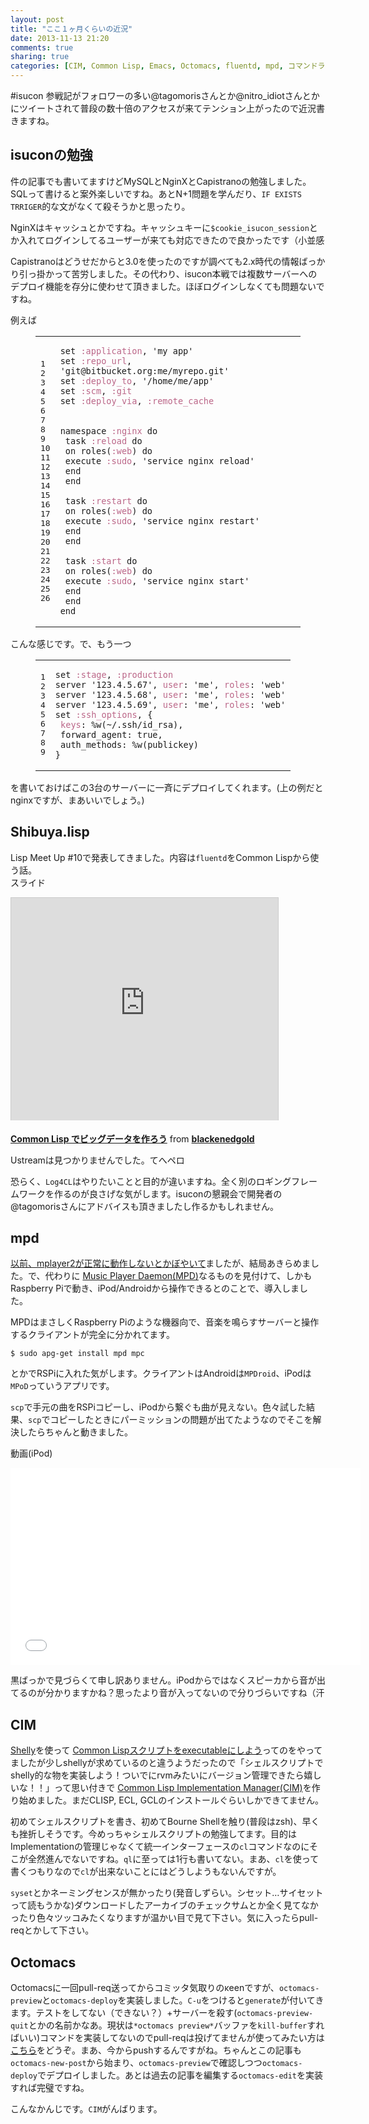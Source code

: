 ```yaml
---
layout: post
title: "ここ１ヶ月くらいの近況"
date: 2013-11-13 21:20
comments: true
sharing: true
categories: [CIM, Common Lisp, Emacs, Octomacs, fluentd, mpd, コマンドライン]
---
```

 #isucon 参戦記がフォロワーの多い@tagomorisさんとか@nitro\_idiotさんとかにツイートされて普段の数十倍のアクセスが来てテンション上がったので近況書きますね。

<!-- more -->
## isuconの勉強

件の記事でも書いてますけどMySQLとNginXとCapistranoの勉強しました。SQLって書けると案外楽しいですね。あとN+1問題を学んだり、`IF EXISTS TRRIGER`的な文がなくて殺そうかと思ったり。

NginXはキャッシュとかですね。キャッシュキーに`$cookie_isucon_session`とか入れてログインしてるユーザーが来ても対応できたので良かったです（小並感

Capistranoはどうせだからと3.0を使ったのですが調べても2.x時代の情報ばっかり引っ掛かって苦労しました。その代わり、isucon本戦では複数サーバーへのデプロイ機能を存分に使わせて頂きました。ほぼログインしなくても問題ないですね。

例えば

<figure class="code"><figcaption><span></span></figcaption><div class="highlight"><table><tr>
<td class="gutter"><pre class="line-numbers"><span class="line-number">1</span>
<span class="line-number">2</span>
<span class="line-number">3</span>
<span class="line-number">4</span>
<span class="line-number">5</span>
<span class="line-number">6</span>
<span class="line-number">7</span>
<span class="line-number">8</span>
<span class="line-number">9</span>
<span class="line-number">10</span>
<span class="line-number">11</span>
<span class="line-number">12</span>
<span class="line-number">13</span>
<span class="line-number">14</span>
<span class="line-number">15</span>
<span class="line-number">16</span>
<span class="line-number">17</span>
<span class="line-number">18</span>
<span class="line-number">19</span>
<span class="line-number">20</span>
<span class="line-number">21</span>
<span class="line-number">22</span>
<span class="line-number">23</span>
<span class="line-number">24</span>
<span class="line-number">25</span>
<span class="line-number">26</span>
</pre></td>
<td class="code"><pre><code class="ruby"><span class="line"><span class="n">set</span> <span class="ss">:application</span><span class="p">,</span> <span class="s1">'my app'</span>
</span><span class="line"><span class="n">set</span> <span class="ss">:repo_url</span><span class="p">,</span> <span class="s1">'git@bitbucket.org:me/myrepo.git'</span>
</span><span class="line"><span class="n">set</span> <span class="ss">:deploy_to</span><span class="p">,</span> <span class="s1">'/home/me/app'</span>
</span><span class="line"><span class="n">set</span> <span class="ss">:scm</span><span class="p">,</span> <span class="ss">:git</span>
</span><span class="line"><span class="n">set</span> <span class="ss">:deploy_via</span><span class="p">,</span> <span class="ss">:remote_cache</span>
</span><span class="line">
</span><span class="line">
</span><span class="line"><span class="n">namespace</span> <span class="ss">:nginx</span> <span class="k">do</span>
</span><span class="line"> <span class="n">task</span> <span class="ss">:reload</span> <span class="k">do</span>
</span><span class="line"> <span class="n">on</span> <span class="n">roles</span><span class="p">(</span><span class="ss">:web</span><span class="p">)</span> <span class="k">do</span>
</span><span class="line"> <span class="n">execute</span> <span class="ss">:sudo</span><span class="p">,</span> <span class="s1">'service nginx reload'</span>
</span><span class="line"> <span class="k">end</span>
</span><span class="line"> <span class="k">end</span>
</span><span class="line">
</span><span class="line"> <span class="n">task</span> <span class="ss">:restart</span> <span class="k">do</span>
</span><span class="line"> <span class="n">on</span> <span class="n">roles</span><span class="p">(</span><span class="ss">:web</span><span class="p">)</span> <span class="k">do</span>
</span><span class="line"> <span class="n">execute</span> <span class="ss">:sudo</span><span class="p">,</span> <span class="s1">'service nginx restart'</span>
</span><span class="line"> <span class="k">end</span>
</span><span class="line"> <span class="k">end</span>
</span><span class="line">
</span><span class="line"> <span class="n">task</span> <span class="ss">:start</span> <span class="k">do</span>
</span><span class="line"> <span class="n">on</span> <span class="n">roles</span><span class="p">(</span><span class="ss">:web</span><span class="p">)</span> <span class="k">do</span>
</span><span class="line"> <span class="n">execute</span> <span class="ss">:sudo</span><span class="p">,</span> <span class="s1">'service nginx start'</span>
</span><span class="line"> <span class="k">end</span>
</span><span class="line"> <span class="k">end</span>
</span><span class="line"><span class="k">end</span>
</span></code></pre></td>
</tr></table></div></figure>

こんな感じです。で、もう一つ

<figure class="code"><figcaption><span></span></figcaption><div class="highlight"><table><tr>
<td class="gutter"><pre class="line-numbers"><span class="line-number">1</span>
<span class="line-number">2</span>
<span class="line-number">3</span>
<span class="line-number">4</span>
<span class="line-number">5</span>
<span class="line-number">6</span>
<span class="line-number">7</span>
<span class="line-number">8</span>
<span class="line-number">9</span>
</pre></td>
<td class="code"><pre><code class="ruby"><span class="line"><span class="n">set</span> <span class="ss">:stage</span><span class="p">,</span> <span class="ss">:production</span>
</span><span class="line"><span class="n">server</span> <span class="s1">'123.4.5.67'</span><span class="p">,</span> <span class="ss">user</span><span class="p">:</span> <span class="s1">'me'</span><span class="p">,</span> <span class="ss">roles</span><span class="p">:</span> <span class="s1">'web'</span>
</span><span class="line"><span class="n">server</span> <span class="s1">'123.4.5.68'</span><span class="p">,</span> <span class="ss">user</span><span class="p">:</span> <span class="s1">'me'</span><span class="p">,</span> <span class="ss">roles</span><span class="p">:</span> <span class="s1">'web'</span>
</span><span class="line"><span class="n">server</span> <span class="s1">'123.4.5.69'</span><span class="p">,</span> <span class="ss">user</span><span class="p">:</span> <span class="s1">'me'</span><span class="p">,</span> <span class="ss">roles</span><span class="p">:</span> <span class="s1">'web'</span>
</span><span class="line"><span class="n">set</span> <span class="ss">:ssh_options</span><span class="p">,</span> <span class="p">{</span>
</span><span class="line"> <span class="ss">keys</span><span class="p">:</span> <span class="sx">%w(~/.ssh/id_rsa)</span><span class="p">,</span>
</span><span class="line"> <span class="n">forward_agent</span><span class="p">:</span> <span class="kp">true</span><span class="p">,</span>
</span><span class="line"> <span class="n">auth_methods</span><span class="p">:</span> <span class="sx">%w(publickey)</span>
</span><span class="line"><span class="p">}</span>
</span></code></pre></td>
</tr></table></div></figure>

を書いておけばこの3台のサーバーに一斉にデプロイしてくれます。(上の例だとnginxですが、まあいいでしょう。)

## Shibuya.lisp

Lisp Meet Up #10で発表してきました。内容は`fluentd`をCommon Lispから使う話。  
スライド

<iframe src="http://www.slideshare.net/slideshow/embed_code/27444839" width="427" height="356" frameborder="0" marginwidth="0" marginheight="0" scrolling="no" style="border:1px solid #CCC;border-width:1px 1px 0;margin-bottom:5px" allowfullscreen> </iframe>

 **[Common Lisp でビッグデータを作ろう](https://www.slideshare.net/blackenedgold/common-lisp-27444839 "Common Lisp でビッグデータを作ろう")** from **[blackenedgold](http://www.slideshare.net/blackenedgold)** 

Ustreamは見つかりませんでした。てへペロ

恐らく、`Log4CL`はやりたいことと目的が違いますね。全く別のロギングフレームワークを作るのが良さげな気がします。isuconの懇親会で開発者の@tagomorisさんにアドバイスも頂きましたし作るかもしれません。

## mpd

[以前、mplayer2が正常に動作しないとかぼやいて](/blog/2013/09/29/mplayer/)ましたが、結局あきらめました。で、代わりに [Music Player Daemon(MPD)](http://www.musicpd.org/)なるものを見付けて、しかもRaspberry Piで動き、iPod/Androidから操作できるとのことで、導入しました。

MPDはまさしくRaspberry Piのような機器向で、音楽を鳴らすサーバーと操作するクライアントが完全に分かれてます。

    $ sudo apg-get install mpd mpc

とかでRSPiに入れた気がします。クライアントはAndroidは`MPDroid`、iPodは`MPoD`っていうアプリです。

`scp`で手元の曲をRSPiコピーし、iPodから繋ぐも曲が見えない。色々試した結果、`scp`でコピーしたときにパーミッションの問題が出てたようなのでそこを解決したらちゃんと動きました。

動画(iPod)

<iframe width="560" height="315" src="//www.youtube.com/embed/x5CWtXbCkqo" frameborder="0" allowfullscreen></iframe>

黒ばっかで見づらくて申し訳ありません。iPodからではなくスピーカから音が出てるのが分かりますかね？思ったより音が入ってないので分りづらいですね（汗

## CIM

[Shelly](https://github.com/fukamachi/shelly/)を使って [Common Lispスクリプトをexecutableにしよう](https://gist.github.com/KeenS/7059301)ってのをやってましたが少しshellyが求めているのと違うようだったので「シェルスクリプトでshelly的な物を実装しよう！ついでにrvmみたいにバージョン管理できたら嬉しいな！！」って思い付きで [Common Lisp Implementation Manager(CIM)](https://github.com/KeenS/CIM)を作り始めました。まだCLISP, ECL, GCLのインストールぐらいしかできてません。

初めてシェルスクリプトを書き、初めてBourne Shellを触り(普段はzsh)、早くも挫折しそうです。今めっちゃシェルスクリプトの勉強してます。目的はImplementationの管理じゃなくて統一インターフェースの`cl`コマンドなのにそこが全然進んでないですね。`ql`に至っては1行も書いてない。まあ、`cl`を使って書くつもりなので`cl`が出来ないことにはどうしようもないんですが。

`syset`とかネーミングセンスが無かったり(発音しずらい。シセット…サイセットって読もうかな)ダウンロードしたアーカイブのチェックサムとか全く見てなかったり色々ツッコみたくなりますが温かい目で見て下さい。気に入ったらpull-reqとかして下さい。

## Octomacs

Octomacsに一回pull-req送ってからコミッタ気取りのκeenですが、`octomacs-preview`と`octomacs-deploy`を実装しました。`C-u`をつけると`generate`が付いてきます。テストをしてない（できない？）+サーバーを殺す(`octomacs-preview-quit`とかの名前かなあ。現状は`*octomacs preview*`バッファを`kill-buffer`すればいい)コマンドを実装してないのでpull-reqは投げてませんが使ってみたい方は [こちら](https://github.com/KeenS/octomacs)をどうぞ。まあ、今からpushするんですがね。ちゃんとこの記事も`octomacs-new-post`から始まり、`octomacs-preview`で確認しつつ`octomacs-deploy`でデプロイしました。あとは過去の記事を編集する`octomacs-edit`を実装すれば完璧ですね。

こんなかんじです。`CIM`がんばります。


